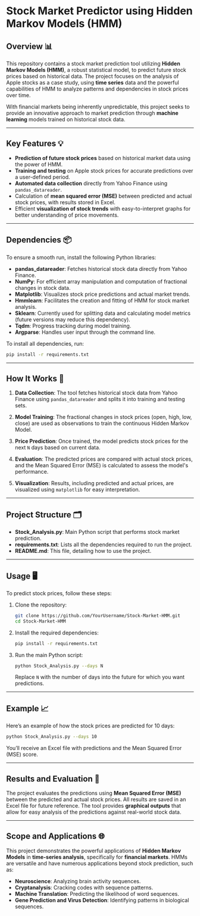 # Stock Market Predictor using Hidden Markov Models (HMM)

## Overview 📊

This repository contains a stock market prediction tool utilizing **Hidden Markov Models (HMM)**, a robust statistical model, to predict future stock prices based on historical data. The project focuses on the analysis of Apple stocks as a case study, using **time series** data and the powerful capabilities of HMM to analyze patterns and dependencies in stock prices over time.

With financial markets being inherently unpredictable, this project seeks to provide an innovative approach to market prediction through **machine learning** models trained on historical stock data.

---

## Key Features 💡
- **Prediction of future stock prices** based on historical market data using the power of HMM.
- **Training and testing** on Apple stock prices for accurate predictions over a user-defined period.
- **Automated data collection** directly from Yahoo Finance using `pandas_datareader`.
- Calculation of **mean squared error (MSE)** between predicted and actual stock prices, with results stored in Excel.
- Efficient **visualization of stock trends** with easy-to-interpret graphs for better understanding of price movements.

---

## Dependencies 📦

To ensure a smooth run, install the following Python libraries:

- **pandas_datareader**: Fetches historical stock data directly from Yahoo Finance.
- **NumPy**: For efficient array manipulation and computation of fractional changes in stock data.
- **Matplotlib**: Visualizes stock price predictions and actual market trends.
- **Hmmlearn**: Facilitates the creation and fitting of HMM for stock market analysis.
- **Sklearn**: Currently used for splitting data and calculating model metrics (future versions may reduce this dependency).
- **Tqdm**: Progress tracking during model training.
- **Argparse**: Handles user input through the command line.

To install all dependencies, run:
```bash
pip install -r requirements.txt
```

---

## How It Works 🚀

1. **Data Collection**: The tool fetches historical stock data from Yahoo Finance using `pandas_datareader` and splits it into training and testing sets.
   
2. **Model Training**: The fractional changes in stock prices (open, high, low, close) are used as observations to train the continuous Hidden Markov Model.
   
3. **Price Prediction**: Once trained, the model predicts stock prices for the next `N` days based on current data.

4. **Evaluation**: The predicted prices are compared with actual stock prices, and the Mean Squared Error (MSE) is calculated to assess the model's performance. 

5. **Visualization**: Results, including predicted and actual prices, are visualized using `matplotlib` for easy interpretation.

---

## Project Structure 🗂

- **Stock_Analysis.py**: Main Python script that performs stock market prediction.
- **requirements.txt**: Lists all the dependencies required to run the project.
- **README.md**: This file, detailing how to use the project.

---

## Usage 🖥️

To predict stock prices, follow these steps:

1. Clone the repository:
   ```bash
   git clone https://github.com/YourUsername/Stock-Market-HMM.git
   cd Stock-Market-HMM
   ```

2. Install the required dependencies:
   ```bash
   pip install -r requirements.txt
   ```

3. Run the main Python script:
   ```bash
   python Stock_Analysis.py --days N
   ```
   Replace `N` with the number of days into the future for which you want predictions.

---

## Example 📈

Here’s an example of how the stock prices are predicted for 10 days:

```bash
python Stock_Analysis.py --days 10
```
You’ll receive an Excel file with predictions and the Mean Squared Error (MSE) score.

---

## Results and Evaluation 🎯

The project evaluates the predictions using **Mean Squared Error (MSE)** between the predicted and actual stock prices. All results are saved in an Excel file for future reference. The tool provides **graphical outputs** that allow for easy analysis of the predictions against real-world stock data.

---

## Scope and Applications 🌐

This project demonstrates the powerful applications of **Hidden Markov Models** in **time-series analysis**, specifically for **financial markets**. HMMs are versatile and have numerous applications beyond stock prediction, such as:
- **Neuroscience**: Analyzing brain activity sequences.
- **Cryptanalysis**: Cracking codes with sequence patterns.
- **Machine Translation**: Predicting the likelihood of word sequences.
- **Gene Prediction and Virus Detection**: Identifying patterns in biological sequences.
